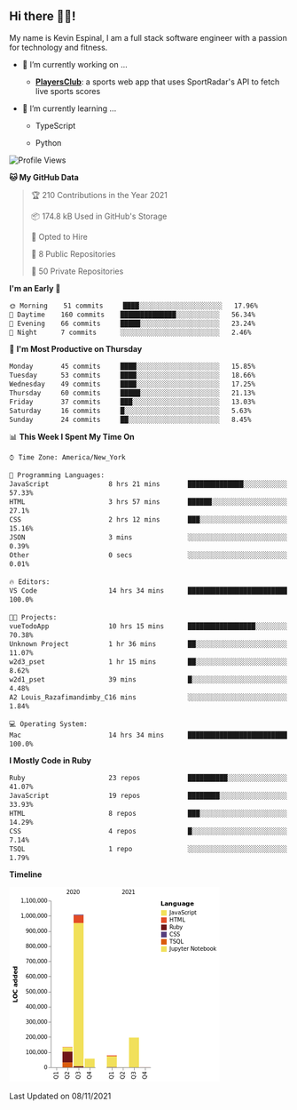 ## Hi there 👋🏽!

My name is Kevin Espinal, I am a full stack software engineer with a passion for technology and fitness.

- 🔭 I’m currently working on ...

     - **[PlayersClub](https://playersclub.herokuapp.com/#/)**: a sports web app that uses SportRadar's API to fetch live sports scores

- 🌱 I’m currently learning ...

     - TypeScript
     
     - Python
     
<!--START_SECTION:waka-->
![Profile Views](http://img.shields.io/badge/Profile%20Views-0-blue)

**🐱 My GitHub Data** 

> 🏆 210 Contributions in the Year 2021
 > 
> 📦 174.8 kB Used in GitHub's Storage 
 > 
> 💼 Opted to Hire
 > 
> 📜 8 Public Repositories 
 > 
> 🔑 50 Private Repositories  
 > 
**I'm an Early 🐤** 

```text
🌞 Morning    51 commits     ████░░░░░░░░░░░░░░░░░░░░░   17.96% 
🌆 Daytime    160 commits    ██████████████░░░░░░░░░░░   56.34% 
🌃 Evening    66 commits     █████░░░░░░░░░░░░░░░░░░░░   23.24% 
🌙 Night      7 commits      ░░░░░░░░░░░░░░░░░░░░░░░░░   2.46%

```
📅 **I'm Most Productive on Thursday** 

```text
Monday       45 commits     ████░░░░░░░░░░░░░░░░░░░░░   15.85% 
Tuesday      53 commits     ████░░░░░░░░░░░░░░░░░░░░░   18.66% 
Wednesday    49 commits     ████░░░░░░░░░░░░░░░░░░░░░   17.25% 
Thursday     60 commits     █████░░░░░░░░░░░░░░░░░░░░   21.13% 
Friday       37 commits     ███░░░░░░░░░░░░░░░░░░░░░░   13.03% 
Saturday     16 commits     █░░░░░░░░░░░░░░░░░░░░░░░░   5.63% 
Sunday       24 commits     ██░░░░░░░░░░░░░░░░░░░░░░░   8.45%

```


📊 **This Week I Spent My Time On** 

```text
⌚︎ Time Zone: America/New_York

💬 Programming Languages: 
JavaScript               8 hrs 21 mins       ██████████████░░░░░░░░░░░   57.33% 
HTML                     3 hrs 57 mins       ██████░░░░░░░░░░░░░░░░░░░   27.1% 
CSS                      2 hrs 12 mins       ███░░░░░░░░░░░░░░░░░░░░░░   15.16% 
JSON                     3 mins              ░░░░░░░░░░░░░░░░░░░░░░░░░   0.39% 
Other                    0 secs              ░░░░░░░░░░░░░░░░░░░░░░░░░   0.01%

🔥 Editors: 
VS Code                  14 hrs 34 mins      █████████████████████████   100.0%

🐱‍💻 Projects: 
vueTodoApp               10 hrs 15 mins      █████████████████░░░░░░░░   70.38% 
Unknown Project          1 hr 36 mins        ██░░░░░░░░░░░░░░░░░░░░░░░   11.07% 
w2d3_pset                1 hr 15 mins        ██░░░░░░░░░░░░░░░░░░░░░░░   8.62% 
w2d1_pset                39 mins             █░░░░░░░░░░░░░░░░░░░░░░░░   4.48% 
A2 Louis_Razafimandimby_C16 mins             ░░░░░░░░░░░░░░░░░░░░░░░░░   1.84%

💻 Operating System: 
Mac                      14 hrs 34 mins      █████████████████████████   100.0%

```

**I Mostly Code in Ruby** 

```text
Ruby                     23 repos            ██████████░░░░░░░░░░░░░░░   41.07% 
JavaScript               19 repos            ████████░░░░░░░░░░░░░░░░░   33.93% 
HTML                     8 repos             ███░░░░░░░░░░░░░░░░░░░░░░   14.29% 
CSS                      4 repos             █░░░░░░░░░░░░░░░░░░░░░░░░   7.14% 
TSQL                     1 repo              ░░░░░░░░░░░░░░░░░░░░░░░░░   1.79%

```


**Timeline**

![Chart not found](https://raw.githubusercontent.com/espinalk212/espinalk212/main/charts/bar_graph.png) 


 Last Updated on 08/11/2021
<!--END_SECTION:waka-->


<!--
**espinalk212/espinalk212** is a ✨ _special_ ✨ repository because its `README.md` (this file) appears on your GitHub profile.

Here are some ideas to get you started:

- 🔭 I’m currently working on ...
- 🌱 I’m currently learning ...
- 👯 I’m looking to collaborate on ...
- 🤔 I’m looking for help with ...
- 💬 Ask me about ...
- 📫 How to reach me: ...
- 😄 Pronouns: ...
- ⚡ Fun fact: ...
-->
